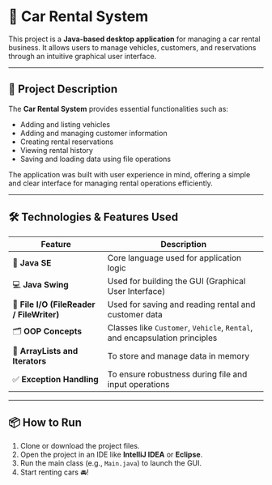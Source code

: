 # 🚗 Car Rental System

This project is a **Java-based desktop application** for managing a car rental business. It allows users to manage vehicles, customers, and reservations through an intuitive graphical user interface.

---

## 📌 Project Description

The **Car Rental System** provides essential functionalities such as:
- Adding and listing vehicles
- Adding and managing customer information
- Creating rental reservations
- Viewing rental history
- Saving and loading data using file operations

The application was built with user experience in mind, offering a simple and clear interface for managing rental operations efficiently.

---

## 🛠️ Technologies & Features Used

| Feature | Description |
|--------|-------------|
| 🧮 **Java SE** | Core language used for application logic |
| 💻 **Java Swing** | Used for building the GUI (Graphical User Interface) |
| 📁 **File I/O (FileReader / FileWriter)** | Used for saving and reading rental and customer data |
| 🗂️ **OOP Concepts** | Classes like `Customer`, `Vehicle`, `Rental`, and encapsulation principles |
| 🔢 **ArrayLists and Iterators** | To store and manage data in memory |
| ✅ **Exception Handling** | To ensure robustness during file and input operations |

---

## 📦 How to Run

1. Clone or download the project files.
2. Open the project in an IDE like **IntelliJ IDEA** or **Eclipse**.
3. Run the main class (e.g., `Main.java`) to launch the GUI.
4. Start renting cars 🚘!
